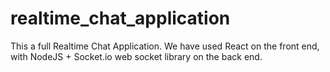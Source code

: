 # realtime_chat_application
 This a full Realtime Chat Application. We have used  React on the front end, with NodeJS + Socket.io web socket library on the back end.
